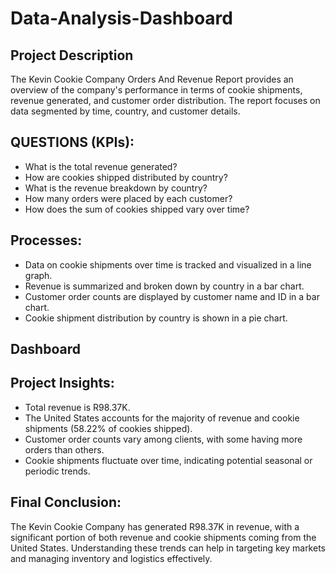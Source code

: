 # Data-Analysis-Dashboard
## Project Description
The Kevin Cookie Company Orders And Revenue Report provides an overview of the company's performance in terms of cookie shipments, revenue generated, and customer order distribution. The report focuses on data segmented by time, country, and customer details.

## QUESTIONS (KPIs):
- What is the total revenue generated?
- How are cookies shipped distributed by country?
- What is the revenue breakdown by country?
- How many orders were placed by each customer?
- How does the sum of cookies shipped vary over time?

## Processes:
- Data on cookie shipments over time is tracked and visualized in a line graph.
- Revenue is summarized and broken down by country in a bar chart.
- Customer order counts are displayed by customer name and ID in a bar chart.
- Cookie shipment distribution by country is shown in a pie chart.

## Dashboard


## Project Insights:
- Total revenue is R98.37K.
- The United States accounts for the majority of revenue and cookie shipments (58.22% of cookies shipped).
- Customer order counts vary among clients, with some having more orders than others.
- Cookie shipments fluctuate over time, indicating potential seasonal or periodic trends.

## Final Conclusion:
The Kevin Cookie Company has generated R98.37K in revenue, with a significant portion of both revenue and cookie shipments coming from the United States. Understanding these trends can help in targeting key markets and managing inventory and logistics effectively.
